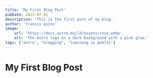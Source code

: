 ```yaml
---
title: 'My First Blog Post'
pubDate: 2022-07-01
description: 'This is the first post of my blog.'
author: 'francis quinn'
image:
    url: 'https://docs.astro.build/assets/rose.webp'
    alt: 'The Astro logo on a dark background with a pink glow.'
tags: ["astro", "blogging", "learning in public"]
---
```

# My First Blog Post
